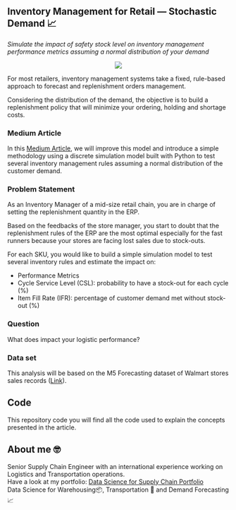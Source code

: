 ## Inventory Management for Retail — Stochastic Demand 📈
*Simulate the impact of safety stock level on inventory management performance metrics assuming a normal distribution of your demand*

<p align="center">
  <img align="center" src="https://miro.medium.com/max/1280/1*qd_L-_YIZwrgwvt9WHkk-w.png">
</p>

For most retailers, inventory management systems take a fixed, rule-based approach to forecast and replenishment orders management.

Considering the distribution of the demand, the objective is to build a replenishment policy that will minimize your ordering, holding and shortage costs.

### Medium Article
In this [Medium Article](https://towardsdatascience.com/inventory-management-for-retail-stochastic-demand-3020a43d1c14), we will improve this model and introduce a simple methodology using a discrete simulation model 
built with Python to test several inventory management rules assuming a normal distribution of the customer demand.

### Problem Statement
As an Inventory Manager of a mid-size retail chain, you are in charge of setting the replenishment quantity in the ERP.

Based on the feedbacks of the store manager, you start to doubt that the replenishment rules of the ERP are the most optimal especially for the fast runners because your stores are facing lost sales due to stock-outs.

For each SKU, you would like to build a simple simulation model to test several inventory rules and estimate the impact on:
- Performance Metrics
- Cycle Service Level (CSL): probability to have a stock-out for each cycle (%)
- Item Fill Rate (IFR): percentage of customer demand met without stock-out (%)

### Question
What does impact your logistic performance?

### Data set
This analysis will be based on the M5 Forecasting dataset of Walmart stores sales records ([Link](
https://www.kaggle.com/c/m5-forecasting-accuracy)).

## Code
This repository code you will find all the code used to explain the concepts presented in the article.

## About me 🤓
Senior Supply Chain Engineer with an international experience working on Logistics and Transportation operations. \
Have a look at my portfolio: [Data Science for Supply Chain Portfolio](https://samirsaci.com) \
Data Science for Warehousing📦, Transportation 🚚 and Demand Forecasting 📈 

